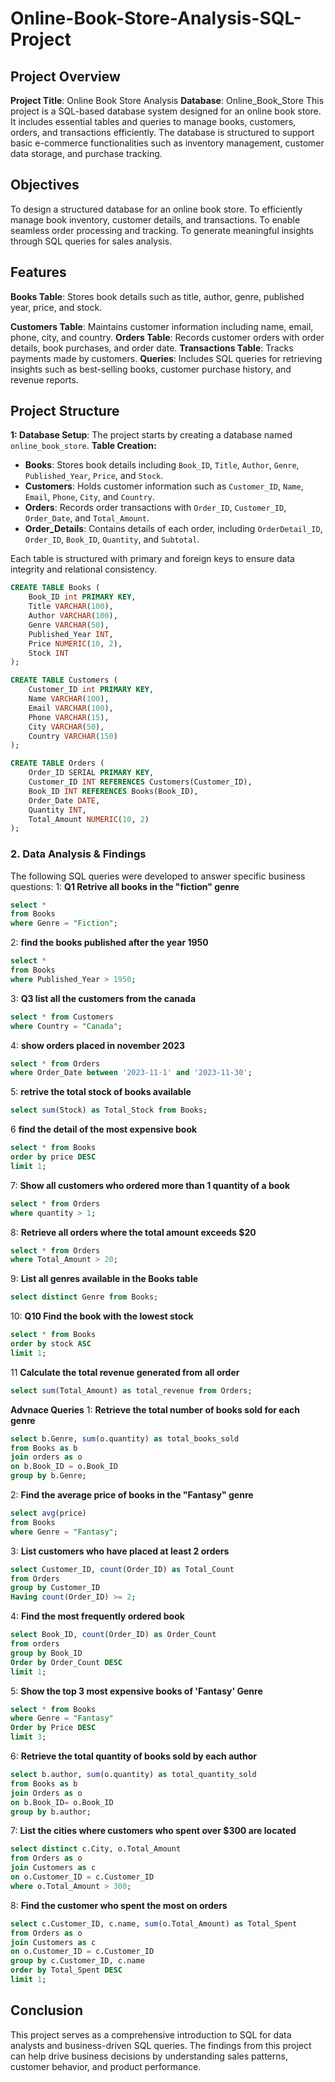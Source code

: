 # Online-Book-Store-Analysis-SQL-Project
## Project Overview
**Project Title**: Online Book Store Analysis
**Database**: Online_Book_Store
This project is a SQL-based database system designed for an online book store. It includes essential tables and queries to manage books, customers, orders, and transactions efficiently. The database is structured to support basic e-commerce functionalities such as inventory management, customer data storage, and purchase tracking.

## Objectives

To design a structured database for an online book store.
To efficiently manage book inventory, customer details, and transactions.
To enable seamless order processing and tracking.
To generate meaningful insights through SQL queries for sales analysis.

## Features

**Books Table**: Stores book details such as title, author, genre, published year, price, and stock.

**Customers Table**: Maintains customer information including name, email, phone, city, and country.
**Orders Table**: Records customer orders with order details, book purchases, and order date.
**Transactions Table**: Tracks payments made by customers.
**Queries**: Includes SQL queries for retrieving insights such as best-selling books, customer purchase history, and revenue reports.

## Project Structure
**1: Database Setup**:  The project starts by creating a database named `online_book_store`.
**Table Creation:**
- **Books**: Stores book details including `Book_ID`, `Title`, `Author`, `Genre`, `Published_Year`, `Price`, and `Stock`.
- **Customers**: Holds customer information such as `Customer_ID`, `Name`, `Email`, `Phone`, `City`, and `Country`.
- **Orders**: Records order transactions with `Order_ID`, `Customer_ID`, `Order_Date`, and `Total_Amount`.
- **Order_Details**: Contains details of each order, including `OrderDetail_ID`, `Order_ID`, `Book_ID`, `Quantity`, and `Subtotal`. 

Each table is structured with primary and foreign keys to ensure data integrity and relational consistency.
```sql
CREATE TABLE Books (
    Book_ID int PRIMARY KEY,
    Title VARCHAR(100),
    Author VARCHAR(100),
    Genre VARCHAR(50),
    Published_Year INT,
    Price NUMERIC(10, 2),
    Stock INT
);

CREATE TABLE Customers (
    Customer_ID int PRIMARY KEY,
    Name VARCHAR(100),
    Email VARCHAR(100),
    Phone VARCHAR(15),
    City VARCHAR(50),
    Country VARCHAR(150)
);

CREATE TABLE Orders (
    Order_ID SERIAL PRIMARY KEY,
    Customer_ID INT REFERENCES Customers(Customer_ID),
    Book_ID INT REFERENCES Books(Book_ID),
    Order_Date DATE,
    Quantity INT,
    Total_Amount NUMERIC(10, 2)
);
```
### 2. Data Analysis & Findings

The following SQL queries were developed to answer specific business questions:
1: **Q1 Retrive all books in the "fiction" genre**
```sql
select * 
from Books 
where Genre = "Fiction";
```
2: **find the books published after the year 1950**
```sql
select * 
from Books 
where Published_Year > 1950;
```
3: **Q3 list all the customers from the canada**
```sql
select * from Customers
where Country = "Canada";
```
4: **show orders placed in november 2023**
```sql
select * from Orders
where Order_Date between '2023-11-1' and '2023-11-30';
```
5: **retrive the total stock of books available**
```sql
select sum(Stock) as Total_Stock from Books;
```

 6 **find the detail of the most expensive book**
 ```sql
select * from Books 
order by price DESC
limit 1;
```
7: **Show all customers who ordered more than 1 quantity of a book**
```sql
select * from Orders 
where quantity > 1;
```

8: **Retrieve all orders where the total amount exceeds $20**
```sql
select * from Orders
where Total_Amount > 20;
```

9: **List all genres available in the Books table**
```sql
select distinct Genre from Books;
```
10: **Q10 Find the book with the lowest stock**
```sql
select * from Books
order by stock ASC
limit 1;
```

11 **Calculate the total revenue generated from all order**
```sql
select sum(Total_Amount) as total_revenue from Orders;
```
**Advnace Queries**
1: **Retrieve the total number of books sold for each genre**
```sql
select b.Genre, sum(o.quantity) as total_books_sold
from Books as b
join orders as o
on b.Book_ID = o.Book_ID
group by b.Genre;
```

2: **Find the average price of books in the "Fantasy" genre**
```sql
select avg(price)
from Books 
where Genre = "Fantasy";
```

3: **List customers who have placed at least 2 orders**
```sql
select Customer_ID, count(Order_ID) as Total_Count
from Orders
group by Customer_ID
Having count(Order_ID) >= 2;
```
4: **Find the most frequently ordered book**
```sql
select Book_ID, count(Order_ID) as Order_Count
from orders
group by Book_ID
Order by Order_Count DESC
limit 1;
```

5: **Show the top 3 most expensive books of 'Fantasy' Genre**
```sql
select * from Books
where Genre = "Fantasy"
Order by Price DESC
limit 3;
```

6: **Retrieve the total quantity of books sold by each author**
```sql
select b.author, sum(o.quantity) as total_quantity_sold
from Books as b
join Orders as o
on b.Book_ID= o.Book_ID
group by b.author;
```

7: **List the cities where customers who spent over $300 are located**
```sql
select distinct c.City, o.Total_Amount
from Orders as o
join Customers as c
on o.Customer_ID = c.Customer_ID
where o.Total_Amount > 300;
```

8: **Find the customer who spent the most on orders**
```sql
select c.Customer_ID, c.name, sum(o.Total_Amount) as Total_Spent
from Orders as o
join Customers as c
on o.Customer_ID = c.Customer_ID
group by c.Customer_ID, c.name
order by Total_Spent DESC
limit 1;
```

## Conclusion
This project serves as a comprehensive introduction to SQL for data analysts and business-driven SQL queries. The findings from this project can help drive business decisions by understanding sales patterns, customer behavior, and product performance.


